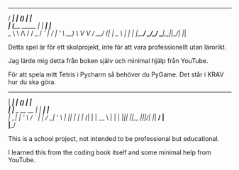    _____                 _ _     _     
  / ____|               | (_)   | |    
 | (_____      _____  __| |_ ___| |__  
  \___ \ \ /\ / / _ \/ _` | / __| '_ \ 
  ____) \ V  V /  __/ (_| | \__ \ | | |
 |_____/ \_/\_/ \___|\__,_|_|___/_| |_|
                                       
                                       
Detta spel är för ett skolprojekt, inte för att vara professionellt utan lärorikt.

Jag lärde mig detta från boken själv och minimal hjälp från YouTube.

För att spela mitt Tetris i Pycharm så behöver du PyGame. Det står i KRAV hur du ska göra.


  ______             _ _     _     
 |  ____|           | (_)   | |    
 | |__   _ __   __ _| |_ ___| |__  
 |  __| | '_ \ / _` | | / __| '_ \ 
 | |____| | | | (_| | | \__ \ | | |
 |______|_| |_|\__, |_|_|___/_| |_|
                __/ |              
               |___/               
               
This is a school project, not intended to be professional but educational.

I learned this from the coding book itself and some minimal help from YouTube.
